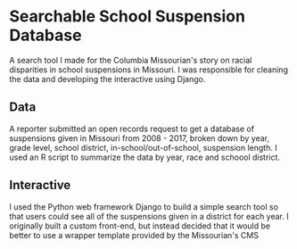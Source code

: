 # Searchable School Suspension Database
A search tool I made for the Columbia Missourian's story on racial disparities in school suspensions in Missouri. I was responsible for cleaning the data and developing the interactive using Django.
## Data
A reporter submitted an open records request to get a database of suspensions given in Missouri from 2008 - 2017, broken down by year, grade level, school district, in-school/out-of-school, suspension length. I used an R script to summarize the data by year, race and schoool district.
## Interactive
I used the Python web framework Django to build a simple search tool so that users could see all of the suspensions given in a district for each year. 
I originally built a custom front-end, but instead decided that it would be better to use a wrapper template provided by the Missourian's CMS
